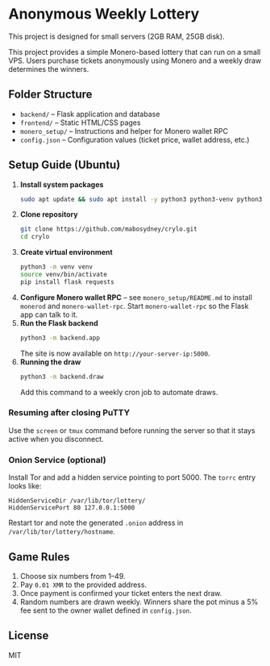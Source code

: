 # Anonymous Weekly Lottery
This project is designed for small servers (2GB RAM, 25GB disk).

This project provides a simple Monero-based lottery that can run on a small VPS. Users purchase tickets anonymously using Monero and a weekly draw determines the winners.

## Folder Structure

- `backend/` – Flask application and database
- `frontend/` – Static HTML/CSS pages
- `monero_setup/` – Instructions and helper for Monero wallet RPC
- `config.json` – Configuration values (ticket price, wallet address, etc.)

## Setup Guide (Ubuntu)

1. **Install system packages**
   ```bash
   sudo apt update && sudo apt install -y python3 python3-venv python3-pip tor
   ```
2. **Clone repository**
   ```bash
   git clone https://github.com/mabosydney/crylo.git
   cd crylo
   ```
3. **Create virtual environment**
   ```bash
   python3 -m venv venv
   source venv/bin/activate
   pip install flask requests
   ```
4. **Configure Monero wallet RPC** – see `monero_setup/README.md` to install `monerod` and `monero-wallet-rpc`. Start `monero-wallet-rpc` so the Flask app can talk to it.
5. **Run the Flask backend**
   ```bash
   python3 -m backend.app
   ```
   The site is now available on `http://your-server-ip:5000`.
6. **Running the draw**
   ```bash
   python3 -m backend.draw
   ```
   Add this command to a weekly cron job to automate draws.

### Resuming after closing PuTTY
Use the `screen` or `tmux` command before running the server so that it stays active when you disconnect.

### Onion Service (optional)
Install Tor and add a hidden service pointing to port 5000. The `torrc` entry looks like:
```
HiddenServiceDir /var/lib/tor/lottery/
HiddenServicePort 80 127.0.0.1:5000
```
Restart tor and note the generated `.onion` address in `/var/lib/tor/lottery/hostname`.

## Game Rules
1. Choose six numbers from 1–49.
2. Pay `0.01 XMR` to the provided address.
3. Once payment is confirmed your ticket enters the next draw.
4. Random numbers are drawn weekly. Winners share the pot minus a 5% fee sent to the owner wallet defined in `config.json`.

## License
MIT
